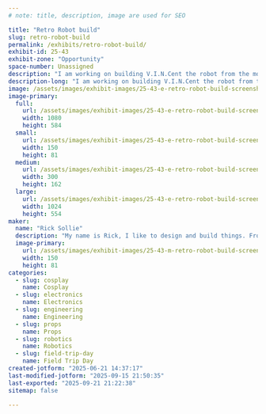 ```yaml
---
# note: title, description, image are used for SEO

title: "Retro Robot build"
slug: retro-robot-build
permalink: /exhibits/retro-robot-build/
exhibit-id: 25-43
exhibit-zone: "Opportunity"
space-number: Unassigned
description: "I am working on building V.I.N.Cent the robot from the movie The Black Hole."
description-long: "I am working on building V.I.N.Cent the robot from the movie The Black Hole. This is a work in progress, so you will get to see all the inner workings, the mechanisms that make him tick!   From articulate eyes to telescoping feet you will get to see the mechanisms making the movements, instead of movie props that rely on human manipulation and CGI."
image: /assets/images/exhibit-images/25-43-e-retro-robot-build-screenshot-20250621-141405-638-5852-300x162.png
image-primary: 
  full:
    url: /assets/images/exhibit-images/25-43-e-retro-robot-build-screenshot-20250621-141405-638-5852-full.png
    width: 1080
    height: 584
  small:
    url: /assets/images/exhibit-images/25-43-e-retro-robot-build-screenshot-20250621-141405-638-5852-150x81.png
    width: 150
    height: 81
  medium:
    url: /assets/images/exhibit-images/25-43-e-retro-robot-build-screenshot-20250621-141405-638-5852-300x162.png
    width: 300
    height: 162
  large:
    url: /assets/images/exhibit-images/25-43-e-retro-robot-build-screenshot-20250621-141405-638-5852-1024x554.png
    width: 1024
    height: 554
maker: 
  name: "Rick Sollie"
  description: "My name is Rick, I like to design and build things. From vacuum formers to 3D printers and now onto robots. I sometimes stop working on a project to make a new tool just for that project. Or sometimes learn something new just to add a new feature. I enjoy building and learning about different ways to build things."
  image-primary:
    url: /assets/images/exhibit-images/25-43-m-retro-robot-build-screenshot-20250621-141405-638-150x81.png
    width: 150
    height: 81
categories: 
  - slug: cosplay
    name: Cosplay
  - slug: electronics
    name: Electronics
  - slug: engineering
    name: Engineering
  - slug: props
    name: Props
  - slug: robotics
    name: Robotics
  - slug: field-trip-day
    name: Field Trip Day
created-jotform: "2025-06-21 14:37:17"
last-modified-jotform: "2025-09-15 21:50:35"
last-exported: "2025-09-21 21:22:38"
sitemap: false

---
```

